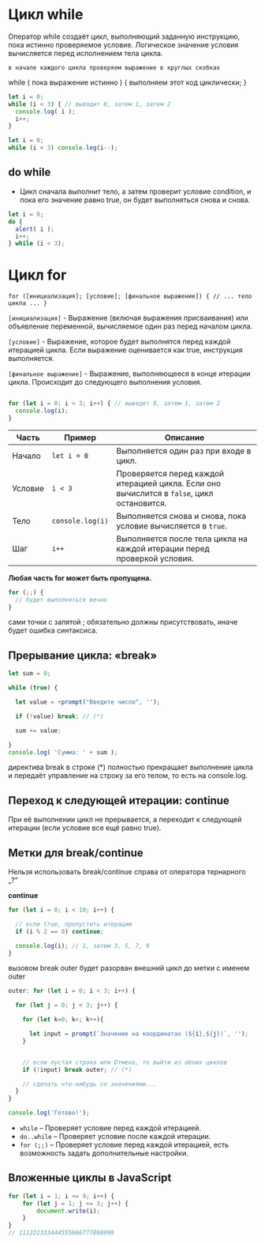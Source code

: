 # Цикл while

Оператор while создаёт цикл, выполняющий заданную инструкцию, пока истинно проверяемое условие.
Логическое значение условия вычисляется перед исполнением тела цикла.

    в начале каждого цикла проверяем выражение в круглых скобках
while ( пока выражение истинно ) {
	выполняем этот код циклически;
}

```js
let i = 0;
while (i < 3) { // выводит 0, затем 1, затем 2
  console.log( i );
  i++;
}

```

```js
let i = 0;
while (i < 3) console.log(i--);
```

## do while

- Цикл сначала выполнит тело, а затем проверит условие condition, и пока его значение равно true, он будет выполняться снова и снова.

```js
let i = 0;
do {
  alert( i );
  i++;
} while (i < 3);

```

# Цикл for

`for ([инициализация]; [условие]; [финальное выражение]) {
  // ... тело цикла ...
}`

`[инициализация]` - Выражение (включая выражения присваивания) или объявление переменной, вычисляемое один раз перед началом цикла.

`[условие]` - Выражение, которое будет выполнятся перед каждой итерацией цикла. Если выражение оценивается как true, инструкция выполняется.

 `[финальное выражение]` - Выражение, выполняющееся в конце итерации цикла. Происходит до следующего выполнения условия.



```js

for (let i = 0; i < 3; i++) { // выведет 0, затем 1, затем 2
  console.log(i);
}

```
| Часть    | Пример         | Описание                                                                                   |
|----------|----------------|--------------------------------------------------------------------------------------------|
| Начало  | `let i = 0`    | Выполняется один раз при входе в цикл.                                                   |
| Условие  | `i < 3`        | Проверяется перед каждой итерацией цикла. Если оно вычислится в `false`, цикл остановится. |
| Тело     | `console.log(i)`     | Выполняется снова и снова, пока условие вычисляется в `true`.                            |
| Шаг      | `i++`          | Выполняется после тела цикла на каждой итерации перед проверкой условия.                 |

**Любая часть for может быть пропущена.**
```js
for (;;) {
  // будет выполняться вечно
}
```
сами точки с запятой ; обязательно должны присутствовать, иначе будет ошибка синтаксиса.

## Прерывание цикла: «break»

```js
let sum = 0;

while (true) {

  let value = +prompt("Введите число", '');

  if (!value) break; // (*)

  sum += value;

}
console.log( 'Сумма: ' + sum );
```

директива break в строке (*) полностью прекращает выполнение цикла и передаёт управление на строку за его телом, то есть на console.log.

## Переход к следующей итерации: continue
При её выполнении цикл не прерывается, а переходит к следующей итерации (если условие все ещё равно true).

## Метки для break/continue

Нельзя использовать break/continue справа от оператора тернарного „?“

**continue**

```js
for (let i = 0; i < 10; i++) {

  // если true, пропустить итерацию
  if (i % 2 == 0) continue;

  console.log(i); // 1, затем 3, 5, 7, 9
}
```
вызовом break outer будет разорван внешний цикл до метки с именем outer

```js
outer: for (let i = 0; i < 3; i++) {

  for (let j = 0; j < 3; j++) {

    for (let k=0; k<; k++){

      let input = prompt(`Значение на координатах (${i},${j})`, '');
    }


    // если пустая строка или Отмена, то выйти из обоих циклов
    if (!input) break outer; // (*)

    // сделать что-нибудь со значениями...
  }
}

console.log('Готово!');
```

- `while` – Проверяет условие перед каждой итерацией.
- `do..while` – Проверяет условие после каждой итерации.
- `for (;;)` – Проверяет условие перед каждой итерацией, есть возможность задать дополнительные настройки.

## Вложенные циклы в JavaScript

```js
for (let i = 1; i <= 9; i++) {
	for (let j = 1; j <= 3; j++) {
		document.write(i);
	}
}
// 111222333444555666777888999
```
